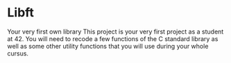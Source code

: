 # Libft
Your very first own library
This project is your very first project as a student at 42. You will need to recode a few functions of the C standard library as well as some other utility functions that you will use during your whole cursus.
